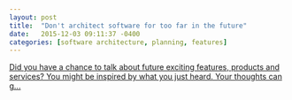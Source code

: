 ```yaml
---
layout: post
title:  "Don't architect software for too far in the future"
date:   2015-12-03 09:11:37 -0400
categories: [software architecture, planning, features]
---
```


<a href="https://www.linkedin.com/pulse/dont-architect-software-too-far-future-maksim-sundukov" target="_blank">Did you have a chance to talk about future exciting features, products and services? You might be inspired by what you just heard. Your thoughts can g...</a>

